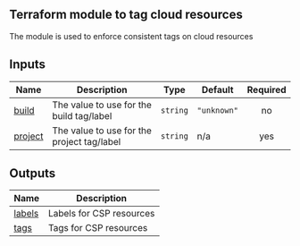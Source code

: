 <!-- BEGIN_TF_DOCS -->
## Terraform module to tag cloud resources

The module is used to enforce consistent tags on cloud resources

## Inputs

| Name | Description | Type | Default | Required |
|------|-------------|------|---------|:--------:|
| <a name="input_build"></a> [build](#input\_build) | The value to use for the build tag/label | `string` | `"unknown"` | no |
| <a name="input_project"></a> [project](#input\_project) | The value to use for the project tag/label | `string` | n/a | yes |

## Outputs

| Name | Description |
|------|-------------|
| <a name="output_labels"></a> [labels](#output\_labels) | Labels for CSP resources |
| <a name="output_tags"></a> [tags](#output\_tags) | Tags for CSP resources |
<!-- END_TF_DOCS -->